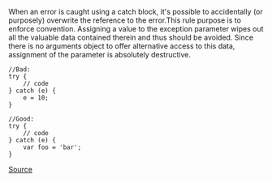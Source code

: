 When an error is caught using a catch block, it's possible to accidentally (or purposely) overwrite the reference to the error.This rule purpose is to enforce convention. Assigning a value to the exception parameter wipes out all the valuable data contained therein and thus should be avoided. Since there is no arguments object to offer alternative access to this data, assignment of the parameter is absolutely destructive.

```
//Bad:
try {
	// code 
} catch (e) {
	e = 10;
}

//Good:
try {
    // code
} catch (e) {
    var foo = 'bar';
}

```

[Source](http://eslint.org/docs/rules/no-ex-assign)

